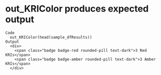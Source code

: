 # out_KRIColor produces expected output

    Code
      out_KRIColor(head(sample_dfResults))
    Output
      <div>
        <span class="badge badge-red rounded-pill text-dark">3 Red KRIs</span>
        <span class="badge badge-amber rounded-pill text-dark">3 Amber KRIs</span>
      </div>


